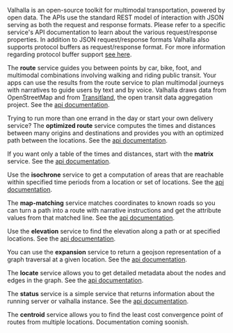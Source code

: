 Valhalla is an open-source toolkit for multimodal transportation, powered by open data. The APIs use the standard REST model of interaction with JSON serving as both the request and response formats. Please refer to a specific service's API documentation to learn about the various request/response properties. In addition to JSON request/response formats Valhalla also supports protocol buffers as request/response format. For more information regarding protocol buffer support [see here](./protocol-buffers.md).

The **route** service guides you between points by car, bike, foot, and multimodal combinations involving walking and riding public transit. Your apps can use the results from the route service to plan multimodal journeys with narratives to guide users by text and by voice. Valhalla draws data from OpenStreetMap and from [Transitland](https://transit.land/documentation/), the open transit data aggregation project. See the [api documentation](./turn-by-turn/api-reference.md).

Trying to run more than one errand in the day or start your own delivery service? The **optimized route** service computes the times and distances between many origins and destinations and provides you with an optimized path between the locations. See the [api documentation](./optimized/api-reference.md).

If you want only a table of the times and distances, start with the **matrix** service. See the [api documentation](./matrix/api-reference.md).

Use the **isochrone** service to get a computation of areas that are reachable within specified time periods from a location or set of locations. See the [api documentation](./isochrone/api-reference.md).

The **map-matching** service matches coordinates to known roads so you can turn a path into a route with narrative instructions and get the attribute values from that matched line. See the [api documentation](./map-matching/api-reference.md).

Use the **elevation** service to find the elevation along a path or at specified locations. See the [api documentation](./elevation/api-reference.md).

You can use the **expansion** service to return a geojson representation of a graph traversal at a given location. See the [api documentation](./expansion/api-reference.md).

The **locate** service allows you to get detailed metadata about the nodes and edges in the graph. See the [api documentation](./locate/api-reference.md).

The **status** service is a simple service that returns information about the running server or valhalla instance. See the [api documentation](./status/api-reference.md).

The **centroid** service allows you to find the least cost convergence point of routes from multiple locations. Documentation coming soonish.
